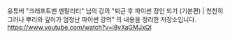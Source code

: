 유튜버 "크래프트맨 멘탈리티" 님의 강의 "퇴근 후 파이썬 장인 되기 (기본편) | 천천히 그러나 뿌리와 깊이가 엄청난 파이썬 강의" 의 내용을 정리한 저장소입니다.
https://www.youtube.com/watch?v=j8vXaGMJxQI

